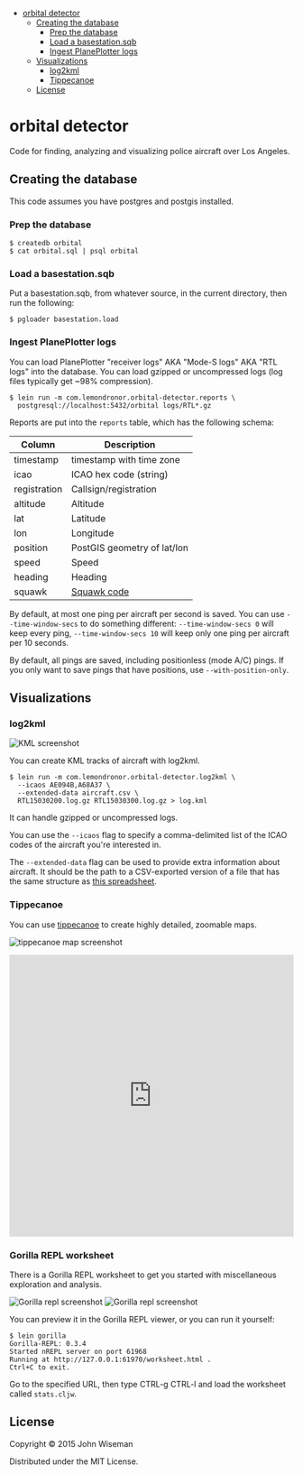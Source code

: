 - [orbital detector](#)
    - [Creating the database](#)
        - [Prep the database](#)
        - [Load a basestation.sqb](#)
        - [Ingest PlanePlotter logs](#)
    - [Visualizations](#)
        - [log2kml](#)
        - [Tippecanoe](#)
    - [License](#)

# orbital detector

Code for finding, analyzing and visualizing police aircraft over Los Angeles.

## Creating the database

This code assumes you have postgres and postgis installed.


### Prep the database

```
$ createdb orbital
$ cat orbital.sql | psql orbital
```


### Load a basestation.sqb

Put a basestation.sqb, from whatever source, in the current directory,
then run the following:

```
$ pgloader basestation.load
```


### Ingest PlanePlotter logs

You can load PlanePlotter "receiver logs" AKA "Mode-S logs" AKA "RTL
logs" into the database. You can load gzipped or uncompressed logs
(log files typically get ~98% compression).

```
$ lein run -m com.lemondronor.orbital-detector.reports \
  postgresql://localhost:5432/orbital logs/RTL*.gz
```

Reports are put into the `reports` table, which has the following schema:

| Column       | Description                 |
|--------------|-----------------------------|
| timestamp    | timestamp with time zone    |
| icao         | ICAO hex code (string)      |
| registration | Callsign/registration       |
| altitude     | Altitude                    |
| lat          | Latitude                    |
| lon          | Longitude                   |
| position     | PostGIS geometry of lat/lon |
| speed        | Speed                       |
| heading      | Heading                     |
| squawk       | [Squawk code](http://en.wikipedia.org/wiki/Transponder_%28aeronautics%29#Code_assignments) |


By default, at most one ping per aircraft per second is saved. You can
use `--time-window-secs` to do something different:
`--time-window-secs 0` will keep every ping, `--time-window-secs 10`
will keep only one ping per aircraft per 10 seconds.

By default, all pings are saved, including positionless (mode A/C)
pings. If you only want to save pings that have positions, use
`--with-position-only`.


## Visualizations

### log2kml

![KML screenshot](/screenshots/log2kml.jpg?raw=true "KML screenshot")

You can create KML tracks of aircraft with log2kml.

```
$ lein run -m com.lemondronor.orbital-detector.log2kml \
  --icaos AE094B,A68A37 \
  --extended-data aircraft.csv \
  RTL15030200.log.gz RTL15030300.log.gz > log.kml
```

It can handle gzipped or uncompressed logs.

You can use the `--icaos` flag to specify a comma-delimited list of
the ICAO codes of the aircraft you're interested in.

The `--extended-data` flag can be used to provide extra information
about aircraft. It should be the path to a CSV-exported version of a
file that has the same structure as
[this spreadsheet](https://docs.google.com/spreadsheets/d/1lAJzkdHX554RbqzRU3hIIl6Aen9b57d_oXbOQnQTzRY/edit?usp=sharing).


### Tippecanoe

You can use [tippecanoe](https://github.com/mapbox/tippecanoe) to
create highly detailed, zoomable maps.

![tippecanoe map screenshot](/screenshots/tippecanoe-map.jpg?raw=true "tippecanoe map screenshot")

<iframe width="100%" height="500px" frameBorder="0" src="https://api.tiles.mapbox.com/v4/wiseman.61620a88/page.html?access_token=pk.eyJ1Ijoid2lzZW1hbiIsImEiOiJHbzAtOHgwIn0.Pj1Nx77LS1-ujzRKJVOttA#10/33.9365/-118.3736"></iframe>


### Gorilla REPL worksheet

There is a Gorilla REPL worksheet to get you started with miscellaneous exploration and analysis.

![Gorilla repl screenshot](/screenshots/worksheet-map.jpg?raw=true "Gorilla repl screenshot")
![Gorilla repl screenshot](/screenshots/worksheet-hour-of-week.png?raw=true "Gorilla repl screenshot")

You can preview it in the Gorilla REPL viewer, or you can run it yourself:

```
$ lein gorilla
Gorilla-REPL: 0.3.4
Started nREPL server on port 61968
Running at http://127.0.0.1:61970/worksheet.html .
Ctrl+C to exit.
```

Go to the specified URL, then type CTRL-g CTRL-l and load the
worksheet called `stats.cljw`.


## License

Copyright © 2015 John Wiseman

Distributed under the MIT License.
